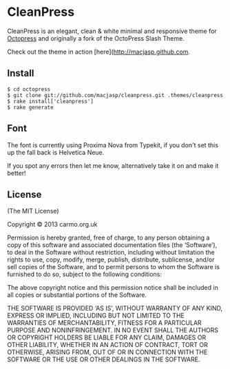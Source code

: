CleanPress
==========
CleanPress is an elegant, clean & white minimal and responsive theme for [Octopress](http://octopress.org) and originally a fork of the OctoPress Slash Theme.

Check out the theme in action [here](http://macjasp.github.com.


Install
-------
    $ cd octopress
    $ git clone git://github.com/macjasp/cleanpress.git .themes/cleanpress
    $ rake install['cleanpress']
    $ rake generate


Font
---------------------
The font is currently using Proxima Nova from Typekit, if you don't set this up the fall back is Helvetica Neue.

If you spot any errors then let me know, alternatively take it on and make it better!

License
-------
(The MIT License)

Copyright © 2013 carmo.org.uk

Permission is hereby granted, free of charge, to any person obtaining a copy of this software and associated documentation files (the ‘Software’), to deal in the Software without restriction, including without limitation the rights to use, copy, modify, merge, publish, distribute, sublicense, and/or sell copies of the Software, and to permit persons to whom the Software is furnished to do so, subject to the following conditions:

The above copyright notice and this permission notice shall be included in all copies or substantial portions of the Software.

THE SOFTWARE IS PROVIDED ‘AS IS’, WITHOUT WARRANTY OF ANY KIND, EXPRESS OR IMPLIED, INCLUDING BUT NOT LIMITED TO THE WARRANTIES OF MERCHANTABILITY, FITNESS FOR A PARTICULAR PURPOSE AND NONINFRINGEMENT. IN NO EVENT SHALL THE AUTHORS OR COPYRIGHT HOLDERS BE LIABLE FOR ANY CLAIM, DAMAGES OR OTHER LIABILITY, WHETHER IN AN ACTION OF CONTRACT, TORT OR OTHERWISE, ARISING FROM, OUT OF OR IN CONNECTION WITH THE SOFTWARE OR THE USE OR OTHER DEALINGS IN THE SOFTWARE.
